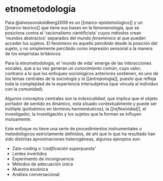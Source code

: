 # etnometodología
Para @alvessonskoldberg2009 es un [[marco-epistemologico]] y un [[marco-teorico]] que tiene sus bases en la fenomenología, que se posiciona contra el 'racionalismo cientificista' cuyos métodos crean 'mundos abstractos' separados del mundo *fenoménico* al que pueden acceder los sujetos. El fenómeno es aquello percibido desde la posición del sujeto, y no simplemente percibido como impresión sensorial a la manera de los empiristas británicos.

Para la etnometodología, el 'mundo de vida' emerge de las interacciones sociales, que a su vez generan un *conocimiento común*, cuyo valor, contrario a lo que los enfoques sociológicos anteriores sostienen, es uno de los temas centrales de la sociología y la [[antropologia]], puesto que refleja toda la complejidad de la experiencia intersubjetiva (que vincula al individuo con la comunidad).

Algunos conceptos centrales son la *indexicalidad*, que implica que el objeto portador de sentido es dinámico, está situado contextualmente y puede ser múltiple (polisémico en términos hermenéuticos); la *[[reflexividad]]*, el investigador, la investigación y los sujetos que la forman se influyen mutuamente.

Este enfoque no tiene una serie de procedimientos instrumentales o metodológicos estrictamente definidos, de ahí que lo que ha resultado han sido distintas aproximaciones heterogéneas, algunos ejemplos son:

- Zato-coding o *'codificación superpuesta'*
- Lentes invertidos
- Experimento de incongruencia
- Métodos de adecuación única
- Muestra escénica
- Análisis conversacional
